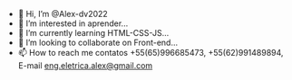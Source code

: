 - 👋 Hi, I’m @Alex-dv2022
- 👀 I’m interested in  aprender...
- 🌱 I’m currently learning  HTML-CSS-JS...
- 💞️ I’m looking to collaborate on Front-end...
- 📫 How to reach me  contatos +55(65)996685473, +55(62)991489894, E-mail    eng.eletrica.alex@gmail.com

<!---
Alex-dv2022/Alex-dv2022 is a ✨ special ✨ repository because its `README.md` (this file) appears on your GitHub profile.
You can click the Preview link to take a look at your changes.
--->
